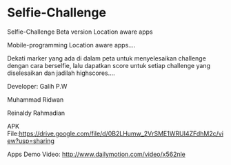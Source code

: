 # Selfie-Challenge
Selfie-Challenge Beta version
Location aware apps

Mobile-programming
Location aware apps....

Dekati marker yang ada di dalam peta untuk menyelesaikan challenge dengan cara berselfie, lalu dapatkan score untuk setiap challenge yang diselesaikan dan jadilah highscores....

Developer:
Galih P.W

Muhammad Ridwan

Reinaldy Rahmadian

APK File:https://drive.google.com/file/d/0B2LHumw_2VrSME1WRUI4ZFdhM2c/view?usp=sharing

Apps Demo Video: http://www.dailymotion.com/video/x562nle
